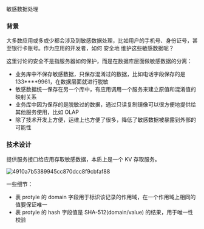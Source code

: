 敏感数据处理

### 背景

大多数应用或多或少都会涉及到敏感数据处理，比如用户的手机号、身份证号，甚至银行卡账号。作为应用的开发者，如何 安全地 维护这些敏感数据呢？

这里讨论的安全不是指服务器如何保护，而是在数据库层面做敏感数据的分离：

* 业务库中不保存敏感数据，只保存混淆过的数据，比如电话字段保存的是 133****9961，在数据层面就进行脱敏
* 敏感数据统一保存在另一个库中，有应用调用一个服务来建立原值和混淆值的映射关系
* 业务库中因为保存的是脱敏过的数据，通过只读复制镜像可以很方便地提供给其他服务使用，比如 OLAP
* 除了技术开发上方便，运维上也方便了很多，降低了敏感数据被暴露到外部的可能性

### 技术设计

提供服务接口给应用存取敏感数据，本质上是一个 KV 存取服务。

![4910a7b5389945cc870dcc8f9cbfaf88](/resource/image/2016-05-11-sensitive-data-processing/4910a7b5389945cc870dcc8f9cbfaf88.png)

一些细节：

* 表 protyle 的 domain 字段用于标识该记录的作用域，在一个作用域上相同的值要保证唯一
* 表 protyle 的 hash 字段值是 SHA-512(domain/value) 的结果，用于唯一性校验

